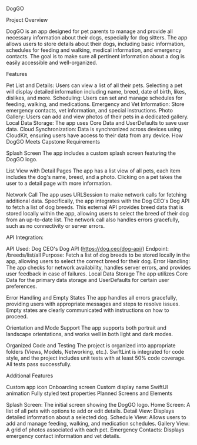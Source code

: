 DogGO

Project Overview

DogGO is an app designed for pet parents to manage and provide all necessary information about their dogs, especially for dog sitters. The app allows users to store details about their dogs, including basic information, schedules for feeding and walking, medical information, and emergency contacts. The goal is to make sure all pertinent information about a dog is easily accessible and well-organized.

Features

Pet List and Details: Users can view a list of all their pets. Selecting a pet will display detailed information including name, breed, date of birth, likes, dislikes, and more.
Scheduling: Users can set and manage schedules for feeding, walking, and medications.
Emergency and Vet Information: Store emergency contacts, vet information, and special instructions.
Photo Gallery: Users can add and view photos of their pets in a dedicated gallery.
Local Data Storage: The app uses Core Data and UserDefaults to save user data.
Cloud Synchronization: Data is synchronized across devices using CloudKit, ensuring users have access to their data from any device.
How DogGO Meets Capstone Requirements

Splash Screen
The app includes a custom splash screen featuring the DogGO logo.

List View with Detail Pages
The app has a list view of all pets, each item includes the dog's name, breed, and a photo. Clicking on a pet takes the user to a detail page with more information.

Network Call
The app uses URLSession to make network calls for fetching additional data. Specifically, the app integrates with the Dog CEO's Dog API to fetch a list of dog breeds. This external API provides breed data that is stored locally within the app, allowing users to select the breed of their dog from an up-to-date list. The network call also handles errors gracefully, such as no connectivity or server errors.

API Integration:

API Used: Dog CEO's Dog API (https://dog.ceo/dog-api/)
Endpoint: /breeds/list/all
Purpose: Fetch a list of dog breeds to be stored locally in the app, allowing users to select the correct breed for their dog.
Error Handling: The app checks for network availability, handles server errors, and provides user feedback in case of failures.
Local Data Storage
The app utilizes Core Data for the primary data storage and UserDefaults for certain user preferences.

Error Handling and Empty States
The app handles all errors gracefully, providing users with appropriate messages and steps to resolve issues. Empty states are clearly communicated with instructions on how to proceed.

Orientation and Mode Support
The app supports both portrait and landscape orientations, and works well in both light and dark modes.

Organized Code and Testing
The project is organized into appropriate folders (Views, Models, Networking, etc.). SwiftLint is integrated for code style, and the project includes unit tests with at least 50% code coverage. All tests pass successfully.

Additional Features

Custom app icon
Onboarding screen
Custom display name
SwiftUI animation
Fully styled text properties
Planned Screens and Elements

Splash Screen: The initial screen showing the DogGO logo.
Home Screen: A list of all pets with options to add or edit details.
Detail View: Displays detailed information about a selected dog.
Schedule View: Allows users to add and manage feeding, walking, and medication schedules.
Gallery View: A grid of photos associated with each pet.
Emergency Contacts: Displays emergency contact information and vet details.
